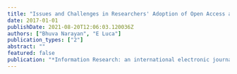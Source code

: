 ```yaml
---
title: "Issues and Challenges in Researchers' Adoption of Open Access and Institutional Repositories: A Contextual Study of a University Repository"
date: 2017-01-01
publishDate: 2021-08-20T12:06:03.120036Z
authors: ["Bhuva Narayan", "E Luca"]
publication_types: ["2"]
abstract: ""
featured: false
publication: "*Information Research: an international electronic journal*"
---
```


